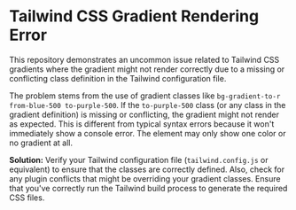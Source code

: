 # Tailwind CSS Gradient Rendering Error

This repository demonstrates an uncommon issue related to Tailwind CSS gradients where the gradient might not render correctly due to a missing or conflicting class definition in the Tailwind configuration file.

The problem stems from the use of gradient classes like `bg-gradient-to-r from-blue-500 to-purple-500`. If the `to-purple-500` class (or any class in the gradient definition) is missing or conflicting, the gradient might not render as expected.  This is different from typical syntax errors because it won't immediately show a console error. The element may only show one color or no gradient at all.

**Solution:** Verify your Tailwind configuration file (`tailwind.config.js` or equivalent) to ensure that the classes are correctly defined.  Also, check for any plugin conflicts that might be overriding your gradient classes.  Ensure that you've correctly run the Tailwind build process to generate the required CSS files.